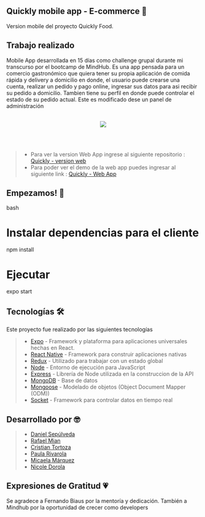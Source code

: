## Quickly mobile app - E-commerce 🍔
Version mobile del proyecto Quickly Food.

## Trabajo realizado
Mobile App desarrollada en 15 días como challenge grupal durante mi transcurso por el bootcamp de MindHub. Es una app pensada para un comercio gastronómico que quiera tener su propia aplicación de comida rápida y delivery a domicilio en donde, el usuario puede crearse una cuenta, realizar un pedido y pago online, ingresar sus datos para asi recibir su pedido a domicilio. Tambien tiene su perfil en donde puede controlar el estado de su pedido actual. Este es modificado dese un panel de administración
<br></br>

<div align='center'>
  <img src="https://media.giphy.com/media/4dedX5Kcc87I0brtag/giphy.gif"/>
</div>

<br></br>
>- Para ver la version Web App ingrese al siguiente repositorio : [Quickly - version web](https://github.com/Paularivarola/e-comerce-quickly)
>- Para poder ver el demo de la web app puedes ingresar al siguiente link : [Quickly - Web App](https://quickly-food.herokuapp.com/)


## Empezamos! 🚀

bash
# Instalar dependencias para el cliente
npm install

# Ejecutar
expo start


## Tecnologías 🛠️
Este proyecto fue realizado por las siguientes tecnologías

>- [Expo](https://docs.expo.dev/) - Framework y plataforma para aplicaciones universales hechas en React.
>- [React Native](https://reactnative.dev/) - Framework para construir aplicaciones nativas
>- [Redux](https://redux.js.org/) - Utilizado para trabajar con un estado global
>- [Node](https://nodejs.org/es/) - Entorno de ejecución para JavaScript
>- [Express](https://expressjs.com/es/) - Librería de Node utilizada en la construccion de la API
>- [MongoDB](https://www.mongodb.com/) - Base de datos
>- [Mongoose](https://mongoosejs.com/) - Modelado de objetos (Object Document Mapper (ODM))
>- [Socket](https://socket.io/) - Framework para controlar datos en tiempo real

## Desarrollado por 🤓
>- [Daniel Sepúlveda](https://github.com/DanSepulveda)
>- [Rafael Mian](https://github.com/rafaelmian1)
>- [Cristian Tortoza](https://github.com/CristianTortoza)
>- [Paula Rivarola](https://github.com/Paularivarola)
>- [Micaela Márquez](https://github.com/Ndorola)
>- [Nicole Dorola](https://github.com/Ndorola)


## Expresiones de Gratitud 💗
Se agradece a Fernando Biaus por la mentoría y dedicación.
También a Mindhub por la oportunidad de crecer como developers
